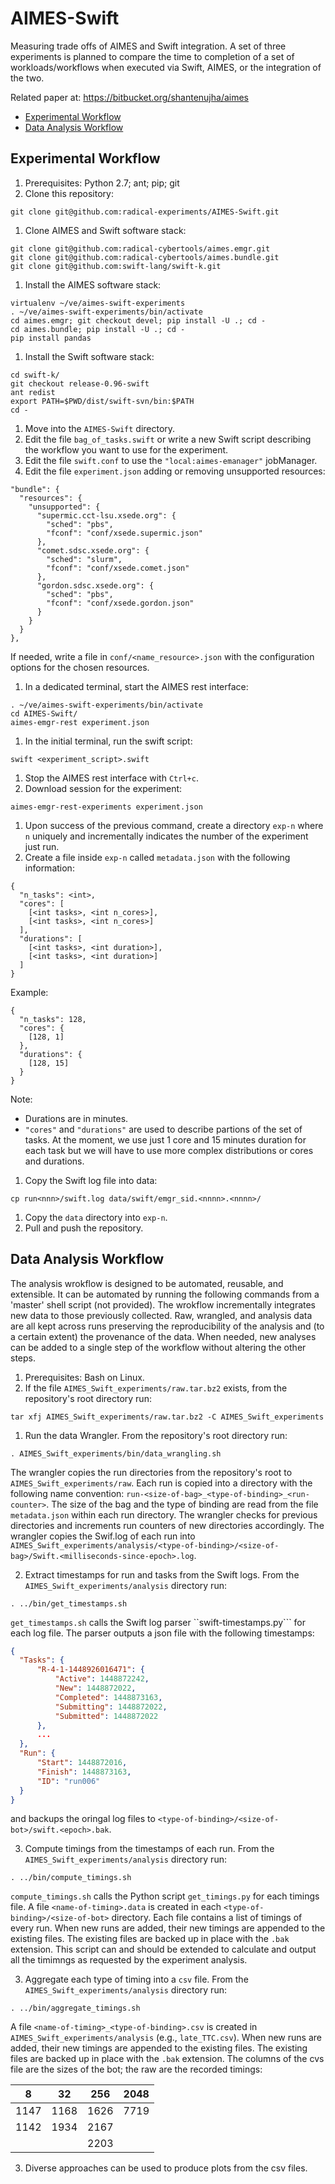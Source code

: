 # AIMES-Swift
Measuring trade offs of AIMES and Swift integration. A set of three experiments is planned to compare the time to completion of a set of workloads/workflows when executed via Swift, AIMES, or the integration of the two.

Related paper at: https://bitbucket.org/shantenujha/aimes

* [Experimental Workflow](#experimental-workflow)
* [Data Analysis Workflow](#data-analysis-workflow)

## Experimental Workflow
1. Prerequisites: Python 2.7; ant; pip; git
1. Clone this repository:

  ```
  git clone git@github.com:radical-experiments/AIMES-Swift.git
  ```

1. Clone AIMES and Swift software stack:

  ```
  git clone git@github.com:radical-cybertools/aimes.emgr.git
  git clone git@github.com:radical-cybertools/aimes.bundle.git
  git clone git@github.com:swift-lang/swift-k.git
  ```

1. Install the AIMES software stack:
 
  ```
  virtualenv ~/ve/aimes-swift-experiments
  . ~/ve/aimes-swift-experiments/bin/activate
  cd aimes.emgr; git checkout devel; pip install -U .; cd -
  cd aimes.bundle; pip install -U .; cd -
  pip install pandas
  ```

1. Install the Swift software stack:

  ```
  cd swift-k/
  git checkout release-0.96-swift
  ant redist
  export PATH=$PWD/dist/swift-svn/bin:$PATH
  cd -
  ```

1. Move into the ```AIMES-Swift``` directory.
1. Edit the file ```bag_of_tasks.swift``` or write a new Swift script describing the workflow you want to use for the experiment.
1. Edit the file ```swift.conf``` to use the ```"local:aimes-emanager"``` jobManager.
1. Edit the file ```experiment.json``` adding or removing unsupported resources:

  ```
  "bundle": {
    "resources": {
      "unsupported": {
        "supermic.cct-lsu.xsede.org": {
          "sched": "pbs",
          "fconf": "conf/xsede.supermic.json"
        },
        "comet.sdsc.xsede.org": {
          "sched": "slurm",
          "fconf": "conf/xsede.comet.json"
        },
        "gordon.sdsc.xsede.org": {
          "sched": "pbs",
          "fconf": "conf/xsede.gordon.json"
        }
      }
    }
  },
  ```

  If needed, write a file in ```conf/<name_resource>.json``` with the configuration options for the chosen resources.

1. In a dedicated terminal, start the AIMES rest interface:

  ```
  . ~/ve/aimes-swift-experiments/bin/activate
  cd AIMES-Swift/
  aimes-emgr-rest experiment.json
  ```

1. In the initial terminal, run the swift script:

  ```
  swift <experiment_script>.swift
  ```

1. Stop the AIMES rest interface with ```Ctrl+c```.
1. Download session for the experiment:

  ```
  aimes-emgr-rest-experiments experiment.json
  ```

1. Upon success of the previous command, create a directory ```exp-n``` where ```n``` uniquely and incrementally indicates the number of the experiment just run.
1. Create a file inside ```exp-n``` called ```metadata.json``` with the following information:

  ```
  {
    "n_tasks": <int>,
    "cores": [
      [<int tasks>, <int n_cores>],
      [<int tasks>, <int n_cores>]
    ],
    "durations": [
      [<int tasks>, <int duration>],
      [<int tasks>, <int duration>]
    ]
  }
  ```
  
  Example:
  
  ```
  {
    "n_tasks": 128,
    "cores": {
      [128, 1]
    },
    "durations": {
      [128, 15]
    }
  }
  ```
  
  Note:
  * Durations are in minutes.
  * ```"cores"``` and ```"durations"``` are used to describe partions of the set of tasks. At the moment, we use just 1 core and 15 minutes duration for each task but we will have to use more complex distributions or cores and durations.

1. Copy the Swift log file into data:
 
  ```
  cp run<nnn>/swift.log data/swift/emgr_sid.<nnnn>.<nnnn>/
  ```
  
1. Copy the ```data``` directory into ```exp-n```.
1. Pull and push the repository. 

## Data Analysis Workflow

The analysis wrokflow is designed to be automated, reusable, and extensible. It can be automated by running the following commands from a 'master' shell script (not provided). The wrokflow incrementally integrates new data to those previously collected. Raw, wrangled, and analysis data are all kept across runs preserving the reproducibility of the analysis and (to a certain extent) the provenance of the data. When needed, new analyses can be added to a single step of the workflow without altering the other steps.

1. Prerequisites: Bash on Linux.
2. If the file ```AIMES_Swift_experiments/raw.tar.bz2``` exists, from the repository's root directory run:

  ```
  tar xfj AIMES_Swift_experiments/raw.tar.bz2 -C AIMES_Swift_experiments
  ```
1. Run the data Wrangler. From the repository's root directory run: 

  ```
  . AIMES_Swift_experiments/bin/data_wrangling.sh
  ```
  
  The wrangler copies the run directories from the repository's root to ```AIMES_Swift_experiments/raw```. Each run is copied into a directory with the following name convention: ```run-<size-of-bag>_<type-of-binding>_<run-counter>```. The size of the bag and the type of binding are read from the file ```metadata.json``` within each run directory. The wrangler checks for previous directories and increments run counters of new directories accordingly. The wrangler copies the Swif.log of each run into ```AIMES_Swift_experiments/analysis/<type-of-binding>/<size-of-bag>/Swift.<milliseconds-since-epoch>.log```.
  
2. Extract timestamps for run and tasks from the Swift logs. From the ```AIMES_Swift_experiments/analysis``` directory run:

  ```
  . ../bin/get_timestamps.sh
  ```
  
  ```get_timestamps.sh``` calls the Swift log parser ``swift-timestamps.py``` for each log file. The parser outputs a json file with the following timestamps:
  
  ```json
  {
    "Tasks": {
        "R-4-1-1448926016471": {
            "Active": 1448872242, 
            "New": 1448872022, 
            "Completed": 1448873163, 
            "Submitting": 1448872022, 
            "Submitted": 1448872022
        },
        ...
    },
    "Run": {
        "Start": 1448872016, 
        "Finish": 1448873163, 
        "ID": "run006"
    }
  }
  ```
  and backups the oringal log files to ```<type-of-binding>/<size-of-bot>/swift.<epoch>.bak```.  

3. Compute timings from the timestamps of each run. From the ```AIMES_Swift_experiments/analysis``` directory run:
 
  ```
  . ../bin/compute_timings.sh
  ```
  
  ```compute_timings.sh``` calls the Python script ```get_timings.py``` for each timings file. A file ```<name-of-timing>.data``` is created in each ```<type-of-binding>/<size-of-bot>``` directory. Each file contains a list of timings of every run. When new runs are added, their new timings are appended to the existing files. The existing files are backed up in place with the ```.bak``` extension. This script can and should be extended to calculate and output all the timimngs as requested by the experiment analysis.

3. Aggregate each type of timing into a ```csv``` file. From the ```AIMES_Swift_experiments/analysis``` directory run:

  ```
  . ../bin/aggregate_timings.sh
  ```
  
  A file ```<name-of-timing>_<type-of-binding>.csv``` is created in ```AIMES_Swift_experiments/analysis``` (e.g., ```late_TTC.csv```). When new runs are added, their new timings are appended to the existing files. The existing files are backed up in place with the ```.bak``` extension. The columns of the cvs file are the sizes of the bot; the raw are the recorded timings:
  
  | 8 | 32 | 256 | 2048 |
  |---|----|-----|------|
  |1147|1168|1626|7719|
  |1142|1934|2167||
  |||2203||
  
3. Diverse approaches can be used to produce plots from the csv files.
